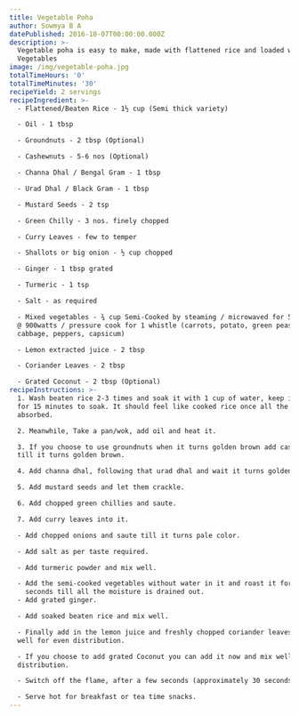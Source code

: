 ```yaml
---
title: Vegetable Poha
author: Sowmya B A
datePublished: 2016-10-07T00:00:00.000Z
description: >-
  Vegetable poha is easy to make, made with flattened rice and loaded with lots
  Vegetables
image: /img/vegetable-poha.jpg
totalTimeHours: '0'
totalTimeMinutes: '30'
recipeYield: 2 servings
recipeIngredient: >-
  - Flattened/Beaten Rice - 1½ cup (Semi thick variety)

  - Oil - 1 tbsp

  - Groundnuts - 2 tbsp (Optional)

  - Cashewnuts - 5-6 nos (Optional)

  - Channa Dhal / Bengal Gram - 1 tbsp

  - Urad Dhal / Black Gram - 1 tbsp

  - Mustard Seeds - 2 tsp

  - Green Chilly - 3 nos. finely chopped

  - Curry Leaves - few to temper

  - Shallots or big onion - ½ cup chopped

  - Ginger - 1 tbsp grated

  - Turmeric - 1 tsp

  - Salt - as required

  - Mixed vegetables - ¾ cup Semi-Cooked by steaming / microwaved for 5 minutes
  @ 900watts / pressure cook for 1 whistle (carrots, potato, green peas,
  cabbage, peppers, capsicum)

  - Lemon extracted juice - 2 tbsp

  - Coriander Leaves - 2 tbsp

  - Grated Coconut - 2 tbsp (Optional)
recipeInstructions: >-
  1. Wash beaten rice 2-3 times and soak it with 1 cup of water, keep it aside
  for 15 minutes to soak. It should feel like cooked rice once all the water is
  absorbed.

  2. Meanwhile, Take a pan/wok, add oil and heat it.

  3. If you choose to use groundnuts when it turns golden brown add cashew. Fry
  till it turns golden brown.

  4. Add channa dhal, following that urad dhal and wait it turns golden brown.

  5. Add mustard seeds and let them crackle.

  6. Add chopped green chillies and saute.

  7. Add curry leaves into it.

  - Add chopped onions and saute till it turns pale color.

  - Add salt as per taste required.

  - Add turmeric powder and mix well.

  - Add the semi-cooked vegetables without water in it and roast it for 30
    seconds till all the moisture is drained out.
  - Add grated ginger.

  - Add soaked beaten rice and mix well.

  - Finally add in the lemon juice and freshly chopped coriander leaves and mix
  well for even distribution.

  - If you choose to add grated Coconut you can add it now and mix well for even
  distribution.

  - Switch off the flame, after a few seconds (approximately 30 seconds).

  - Serve hot for breakfast or tea time snacks.
---
```


